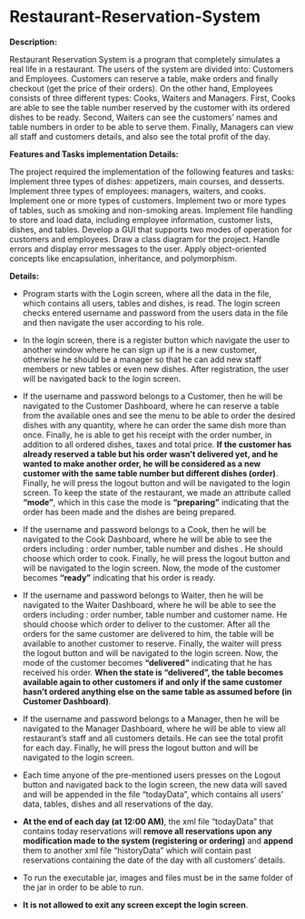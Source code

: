 # Restaurant-Reservation-System

**Description:**

Restaurant Reservation System is a program that completely simulates a real life in a restaurant. The users of the system are divided into: Customers and 
Employees. Customers can reserve a table, make orders and finally checkout (get the price of their orders). On the other hand, Employees consists of three 
different types: Cooks, Waiters and Managers. First, Cooks are able to see the table number reserved by the customer with its ordered dishes to be ready. 
Second, Waiters can see the customers’ names and table numbers in order to be able to serve them. Finally, Managers can view all staff and customers 
details, and also see the total profit of the day.



**Features and Tasks implementation Details:**

The project required the implementation of the following features and tasks:
Implement three types of dishes: appetizers, main courses, and desserts.
Implement three types of employees: managers, waiters, and cooks.
Implement one or more types of customers.
Implement two or more types of tables, such as smoking and non-smoking areas.
Implement file handling to store and load data, including employee information, customer lists, dishes, and tables.
Develop a GUI that supports two modes of operation for customers and employees.
Draw a class diagram for the project.
Handle errors and display error messages to the user.
Apply object-oriented concepts like encapsulation, inheritance, and polymorphism.

**Details:**

*  	Program starts with the Login screen, where all the data in the file, which contains all users, tables and dishes, is read. The login screen checks 
    entered username and password from the users data in the file and then navigate the user according to his role.

*  	In the login screen, there is a register button which navigate the user to another window where he can sign up if he is a new customer, otherwise he 
    should be a manager so that he can add new staff members or new tables or even new dishes. After registration, the user will be navigated back to the 
    login screen.

*  	If the username and password belongs to a Customer, then he will be navigated to the Customer Dashboard, where he can reserve a table from the 
    available ones and see the menu to be able to order the desired dishes with any quantity, where he can order the same dish more than once. Finally, he 
    is able to get his receipt with the order number, in addition to all ordered dishes, taxes and total price. **If the customer has already reserved a 
    table but his order wasn’t delivered yet, and he wanted to make another order, he will be considered as a new customer with the same table number but 
    different dishes (order)**. Finally, he will press the logout button and will be navigated to the login screen. To keep the state of the restaurant, we
    made an attribute called **“mode”**, which in this case the mode is **“preparing”** indicating that the order has been made and the dishes are being
    prepared.

*  	If the username and password belongs to a Cook, then he will be navigated to the Cook Dashboard, where he will be able to see the orders including : 
    order number, table number and dishes . He should choose which order to cook. Finally, he will press the logout button and will be navigated to the 
    login screen. Now, the mode of the customer becomes **“ready”** indicating that his order is ready.

*  	If the username and password belongs to Waiter, then he will be navigated to the Waiter Dashboard, where he will be able to see the orders including :
    order number, table number and customer name. He should choose which order to deliver to the customer. After all the orders for the same customer are 
    delivered to him, the table will be available to another customer to reserve. Finally, the waiter will press the logout button and will be navigated 
    to the login screen. Now, the mode of the customer becomes **“delivered”** indicating that he has received his order. **When the state is “delivered”, 
    the table becomes available again to other customers if and only if the same customer hasn’t ordered anything else on the same table as assumed before 
    (in Customer Dashboard)**.

*  	If the username and password belongs to a Manager, then he will be navigated to the Manager Dashboard, where he will be able to view all restaurant’s 
    staff and all customers details. He can see the total profit for each day. Finally, he will press the logout button and will be navigated to the login 
    screen.

*  	Each time anyone of the pre-mentioned users presses on the Logout button and navigated back to the login screen, the new data will saved and will be
    appended in the file “todayData”, which contains all users’ data, tables, dishes and all reservations of the day.

*  	**At the end of each day (at 12:00 AM)**, the xml file “todayData” that contains today reservations will **remove all reservations upon any
  	modification made to the system (registering or ordering)** and **append** them to another xml file “historyData” which will contain past reservations 
  	containing the date of the day with all customers’ details.
    
*  	To run the executable jar, images and files must be in the same folder of the jar in order to be able to run.

*  	**It is not allowed to exit any screen except the login screen**.

